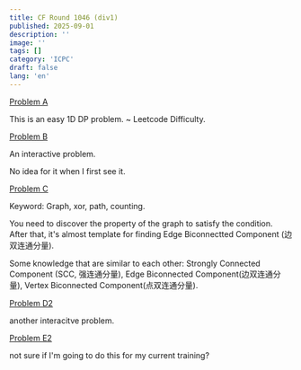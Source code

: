 ```yaml
---
title: CF Round 1046 (div1)
published: 2025-09-01
description: ''
image: ''
tags: []
category: 'ICPC'
draft: false 
lang: 'en'
---
```


[Problem A](https://codeforces.com/problemset/problem/2135/A)

This is an easy 1D DP problem. ~ Leetcode Difficulty. 

[Problem B](https://codeforces.com/problemset/problem/2135/B)

An interactive problem. 

No idea for it when I first see it. 

[Problem C](https://codeforces.com/problemset/problem/2135/B)

Keyword: Graph, xor, path, counting. 

You need to discover the property of the graph to satisfy the condition. After that, it's almost template for finding Edge Biconnectted Component (边双连通分量). 

Some knowledge that are similar to each other: Strongly Connected Component (SCC, 强连通分量), Edge Biconnected Component(边双连通分量), Vertex Biconnected Component(点双连通分量). 

[Problem D2](https://codeforces.com/problemset/problem/2135/D2)

another interacitve problem. 

[Problem E2](https://codeforces.com/problemset/problem/2135/E2)

not sure if I'm going to do this for my current training?